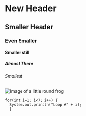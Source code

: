 # New Header
## Smaller Header
### Even Smaller
#### Smaller still
##### Almost There
###### Smallest

![Image of a little round frog](https://www.whattanews.com/assets/uploads/updates/2022-12-15/4303_9212271_A_updates.jpg)

```
for(int i=1; i<7; i++) {
  System.out.println("Loop #" + i);
  }
```
